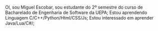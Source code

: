 Ol, sou Miguel Escobar, sou estudante do 2º semestre do curso de Bacharelado de Engenharia de Software da UEPA;
Estou aprendendo Linguagem C/C++/Python/Html/CSS/Js;
Estou interessado em aprender Java/Lua/C#/;
